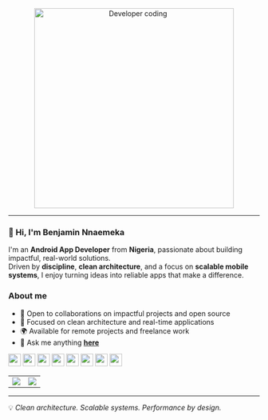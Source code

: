 <!-- Header Section -->
<div align="center">
  <!-- Coding GIF -->
  <img src="https://media.giphy.com/media/SWoSkN6DxTszqIKEqv/giphy.gif" width="400" alt="Developer coding" style="display:block;" />
</div>

---

### 👋 Hi, I'm Benjamin Nnaemeka  
I'm an **Android App Developer** from **Nigeria**, passionate about building impactful, real-world solutions.  
Driven by **discipline**, **clean architecture**, and a focus on **scalable mobile systems**, I enjoy turning ideas into reliable apps that make a difference.  

### About me
- 🤝 Open to collaborations on impactful projects and open source
- 📱 Focused on clean architecture and real-time applications  
- 🌍 Available for remote projects and freelance work  
- 💬 Ask me anything [**here**](https://github.com/devVitalis/devVitalis/issues)

<!-- Inline Tech Icons -->
<p align="left">
  <img src="https://cdn.jsdelivr.net/gh/devicons/devicon/icons/java/java-original.svg" width="25" height="25"/>
  <img src="https://cdn.jsdelivr.net/gh/devicons/devicon/icons/kotlin/kotlin-original.svg" width="25" height="25"/>
   <img src="https://cdn.jsdelivr.net/gh/devicons/devicon/icons/javascript/javascript-original.svg" width="25" height="25"/>
  <img src="https://cdn.jsdelivr.net/gh/devicons/devicon/icons/nodejs/nodejs-original.svg" width="25" height="25"/>
  <img src="https://cdn.jsdelivr.net/gh/devicons/devicon/icons/android/android-original.svg" width="25" height="25"/>
  <img src="https://cdn.jsdelivr.net/gh/devicons/devicon/icons/androidstudio/androidstudio-original.svg" width="25" height="25"/>
  <img src="https://cdn.jsdelivr.net/gh/devicons/devicon/icons/firebase/firebase-plain.svg" width="25" height="25"/>
  <img src="https://cdn.jsdelivr.net/gh/devicons/devicon/icons/git/git-original.svg" width="25" height="25"/>
</p>

<!-- Stats + Languages Side by Side -->
<table>
<tr>

<!-- GitHub Stats (Left Column) -->
<td valign="top" width="50%" align="center">
  <img src="https://github-readme-stats-kappa-black-89.vercel.app/api?username=devVitalis&show_icons=true&theme=default&hide_border=true&rank_icon=github&count_private=true&cache_seconds=14400"/>
</td>

<!-- Top Languages (Right Column) -->
<td valign="top" width="50%" align="center">
  <img src="https://github-readme-stats-kappa-black-89.vercel.app/api/top-langs/?username=devVitalis&layout=compact&theme=default&hide_border=true&langs_count&cache_seconds=14400"/>
</td>

</tr>
</table>

---

💡 *Clean architecture. Scalable systems. Performance by design.*
